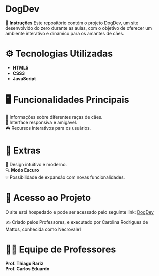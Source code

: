 # DogDev

📌 **Instruções**
Este repositório contém o projeto DogDev, um site desenvolvido do zero durante as aulas, com o objetivo de oferecer um ambiente interativo e dinâmico para os amantes de cães.

# ⚙️ **Tecnologias Utilizadas**
- **HTML5**
- **CSS3**
- **JavaScript**

# 🖥️ **Funcionalidades Principais**
🐶 Informações sobre diferentes raças de cães.<br>
📱 Interface responsiva e amigável.<br>
🎮 Recursos interativos para os usuários.<br>

# 🌟 **Extras**
🎨 Design intuitivo e moderno.<br>
🔍 **Modo Escuro**<br>
💡 Possibilidade de expansão com novas funcionalidades.<br>

# 🔗 **Acesso ao Projeto**
O site está hospedado e pode ser acessado pelo seguinte link: [DogDev](https://dogdev.netlify.app/)

✍️ Criado pelos Professores, e executado por Carolina Rodrigues de Mattos, conhecida como Necrovale1

# 👩‍🏫 **Equipe de Professores**
**Prof. Thiago Rariz**<br>
**Prof. Carlos Eduardo**
